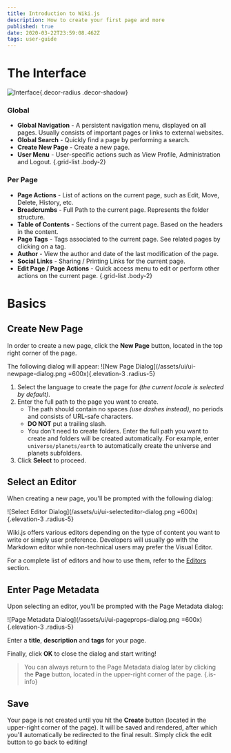 ```yaml
---
title: Introduction to Wiki.js
description: How to create your first page and more
published: true
date: 2020-03-22T23:59:08.462Z
tags: user-guide
---
```


# The Interface

![Interface](/assets/ui/ui-basics.jpg){.decor-radius .decor-shadow}

### Global
- **Global Navigation** - A persistent navigation menu, displayed on all pages. Usually consists of important pages or links to external websites.
- **Global Search** - Quickly find a page by performing a search.
- **Create New Page** - Create a new page.
- **User Menu** - User-specific actions such as View Profile, Administration and Logout.
{.grid-list .body-2}

### Per Page
- **Page Actions** - List of actions on the current page, such as Edit, Move, Delete, History, etc.
- **Breadcrumbs** - Full Path to the current page. Represents the folder structure.
- **Table of Contents** - Sections of the current page. Based on the headers in the content.
- **Page Tags** - Tags associated to the current page. See related pages by clicking on a tag.
- **Author** - View the author and date of the last modification of the page.
- **Social Links** - Sharing / Printing Links for the current page.
- **Edit Page / Page Actions** - Quick access menu to edit or perform other actions on the current page.
{.grid-list .body-2}

# Basics

## Create New Page

In order to create a new page, click the **New Page** button, located in the top right corner of the page.

The following dialog will appear:
![New Page Dialog](/assets/ui/ui-newpage-dialog.png =600x){.elevation-3 .radius-5}

1. Select the language to create the page for *(the current locale is selected by default)*.
2. Enter the full path to the page you want to create.
	- The path should contain no spaces *(use dashes instead)*, no periods and consists of URL-safe characters.
  	- **DO NOT** put a trailing slash.
  	- You don't need to create folders. Enter the full path you want to create and folders will be created automatically. For example, enter `universe/planets/earth` to automatically create the universe and planets subfolders.
3. Click **Select** to proceed.

## Select an Editor

When creating a new page, you'll be prompted with the following dialog:

![Select Editor Dialog](/assets/ui/ui-selecteditor-dialog.png =600x){.elevation-3 .radius-5}

Wiki.js offers various editors depending on the type of content you want to write or simply user preference. Developers will usually go with the Markdown editor while non-technical users may prefer the Visual Editor.

For a complete list of editors and how to use them, refer to the [Editors](/editors) section.

## Enter Page Metadata

Upon selecting an editor, you'll be prompted with the Page Metadata dialog:

![Page Metadata Dialog](/assets/ui/ui-pageprops-dialog.png =600x){.elevation-3 .radius-5}

Enter a **title**, **description** and **tags** for your page.

Finally, click **OK** to close the dialog and start writing!

> You can always return to the Page Metadata dialog later by clicking the **Page** button, located in the upper-right corner of the page.
{.is-info}

## Save

Your page is not created until you hit the **Create** button (located in the upper-right corner of the page). It will be saved and rendered, after which you'll automatically be redirected to the final result. Simply click the edit button to go back to editing!